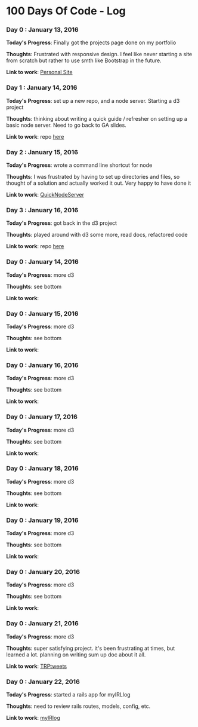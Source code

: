 # 100 Days Of Code - Log

### Day 0 : January 13, 2016

**Today's Progress**: Finally got the projects page done on my portfolio 

**Thoughts**: Frustrated with responsive design. I feel like never starting a site from scratch
but rather to use smth like Bootstrap in the future. 

**Link to work**: [Personal Site](www.sarahaoun.com)

### Day 1 : January 14, 2016

**Today's Progress**: set up a new repo, and a node server. Starting a d3 project

**Thoughts**: thinking about writing a quick guide / refresher on setting up a basic node server.
Need to go back to GA slides.

**Link to work**: repo [here](https://github.com/saoun/TRPtweets)

### Day 2 : January 15, 2016

**Today's Progress**: wrote a command line shortcut for node

**Thoughts**: I was frustrated by having to set up directories and files, so 
thought of a solution and actually worked it out. Very happy to have done it

**Link to work**: [QuickNodeServer](https://github.com/saoun/QuickNodeServer)

 ### Day 3 : January 16, 2016

**Today's Progress**: got back in the d3 project

**Thoughts**: played around with d3 some more, read docs, refactored code 

**Link to work**:  repo [here](https://github.com/saoun/TRPtweets)


### Day 0 : January 14, 2016

**Today's Progress**: more d3

**Thoughts**: see bottom

**Link to work**:

### Day 0 : January 15, 2016

**Today's Progress**: more d3

**Thoughts**: see bottom

**Link to work**:

### Day 0 : January 16, 2016

**Today's Progress**: more d3

**Thoughts**: see bottom

**Link to work**:

### Day 0 : January 17, 2016

**Today's Progress**: more d3

**Thoughts**: see bottom

**Link to work**:

### Day 0 : January 18, 2016

**Today's Progress**: more d3

**Thoughts**: see bottom

**Link to work**:

### Day 0 : January 19, 2016

**Today's Progress**: more d3
 
**Thoughts**: see bottom

**Link to work**:

### Day 0 : January 20, 2016

**Today's Progress**: more d3

**Thoughts**: see bottom

**Link to work**:

### Day 0 : January 21, 2016

**Today's Progress**: more d3

**Thoughts**: super satisfying project. it's been frustrating at times, but learned a lot.
planning on writing sum up doc about it all. 

**Link to work**: [TRPtweets](www.github.com/saoun/TRPtweets)

### Day 0 : January 22, 2016

**Today's Progress**: started a rails app for myIRLlog

**Thoughts**: need to review rails routes, models, config, etc. 

**Link to work**: [myIRlog](www.github.com/saoun/myIRlog)

<!-- ### Day 0 : January 13, 2016

**Today's Progress**:

**Thoughts**:

**Link to work**: -->

<!-- ### Day 0: February 30, 2016 (Example 1)
##### (delete me or comment me out)

**Today's Progress**: Fixed CSS, worked on canvas functionality for the app.

**Thoughts:** I really struggled with CSS, but, overall, I feel like I am slowly getting better at it. Canvas is still new for me, but I managed to figure out some basic functionality.

**Link to work:** [Calculator App](http://www.example.com)


### Day 1: June 27, Monday

**Today's Progress**: I've gone through many exercises on FreeCodeCamp.

**Thoughts** I've recently started coding, and it's a great feeling when I finally solve an algorithm challenge after a lot of attempts and hours spent.

**Link(s) to work**
1. [Find the Longest Word in a String](https://www.freecodecamp.com/challenges/find-the-longest-word-in-a-string)
2. [Title Case a Sentence](https://www.freecodecamp.com/challenges/title-case-a-sentence)
 -->
